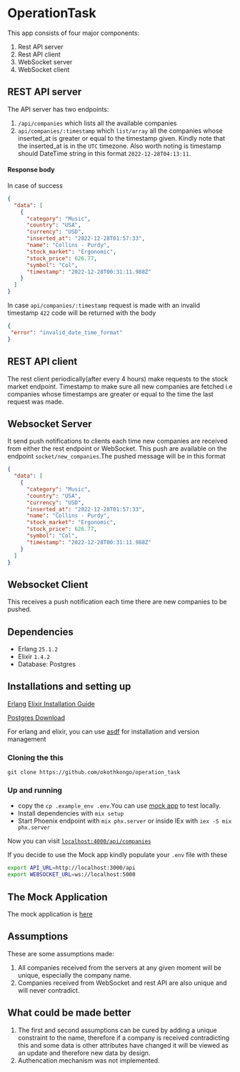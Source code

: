 # OperationTask
This app consists of four major components:
1. Rest API server
2. Rest API client
3. WebSocket server
4. WebSocket client

## REST API server

The API server has two endpoints:

1. `/api/companies` which lists all the available companies
2. `api/companies/:timestamp` which `list/array` all the companies whose inserted_at is greater or equal to the timestamp given. Kindly note that the inserted_at is in the `UTC` timezone. Also worth noting is timestamp should DateTime string in this format `2022-12-28T04:13:11`.

####  Response body 
In case of success
```json
{
  "data": [
    {
      "category": "Music",
      "country": "USA",
      "currency": "USD",
      "inserted_at": "2022-12-28T01:57:33",
      "name": "Collins - Purdy",
      "stock_market": "Ergonomic",
      "stock_price": 626.77,
      "symbol": "Col",
      "timestamp": "2022-12-28T00:31:11.988Z"
    }
  ]
}
```

In case `api/companies/:timestamp` request is made with an invalid timestamp `422` code will be returned with the body
 ```json
 {
  "error": "invalid_date_time_format"
}
 ```

## REST API client

The rest client periodically(after every 4 hours) make requests to the stock market endpoint. Timestamp to make sure all new companies are fetched i.e companies whose timestamps are greater or equal to the time the last request was made.

## Websocket Server
It  send push notifications to clients each time new companies are received from either the rest endpoint or WebSocket.
This push are available on the endpoint  `socket/new_companies`.The pushed message will be in this format

```json
{
  "data": [
    {
      "category": "Music",
      "country": "USA",
      "currency": "USD",
      "inserted_at": "2022-12-28T01:57:33",
      "name": "Collins - Purdy",
      "stock_market": "Ergonomic",
      "stock_price": 626.77,
      "symbol": "Col",
      "timestamp": "2022-12-28T00:31:11.988Z"
    }
  ]
}
```

##  Websocket Client
This receives a push notification each time there are new companies to be pushed.

## Dependencies
- Erlang `25.1.2`
- Elixir  `1.4.2`
- Database: Postgres

## Installations and setting up

[Erlang](https://www.erlang.org/downloads)
[Elixir Installation Guide](https://elixir-lang.org/install.html)

[Postgres Download](https://www.postgresql.org/download/)

For erlang and elixir, you can use [asdf](https://asdf-vm.com/guide/getting-started.html) for installation and version management

 ### Cloning the this 

`git clone https://github.com/okothkongo/operation_task`

### Up and running 

  * copy the `cp .example_env .env`.You can use [mock app]() to test locally.
  * Install dependencies with `mix setup`
  * Start Phoenix endpoint with `mix phx.server` or inside IEx with `iex -S mix phx.server`

Now you can visit [`localhost:4000/api/companies`](http://localhost:4000/api/companies) 

If you decide to use the Mock app kindly populate your `.env` file with these
```bash
export API_URL=http://localhost:3000/api
export WEBSOCKET_URL=ws://localhost:5000
```
## The Mock Application
The mock application is [here](https://github.com/okothkongo/mock_stock_provider_and_client)

## Assumptions
These are some assumptions made:
1. All companies received from the servers at any given moment will be unique, especially the company name.
2. Companies received from WebSocket and rest API are also unique and will never contradict.

## What could be made better
1. The first and second assumptions can be cured by adding a unique constraint to the name, therefore if a company is received contradicting this and some data is other attributes have changed it will be viewed as an update and therefore new data by design.
2. Authencation mechanism was not implemented.